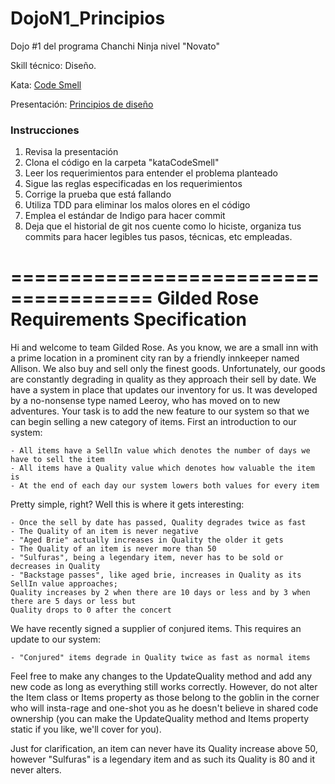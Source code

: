 # DojoN1_Principios
Dojo #1 del programa Chanchi Ninja nivel "Novato" 

Skill técnico: Diseño.  

Kata: [Code Smell](https://github.com/emilybache/GildedRose-Refactoring-Kata)

Presentación: [Principios de diseño](https://docs.google.com/a/dsindigo.com/presentation/d/1I4FvHsa8FXrNoqswoUk-6hduWaG5tT11aQG5gAFrqdg/edit?usp=sharing) 


### Instrucciones ###
1. Revisa la presentación
2. Clona el código en la carpeta "kataCodeSmell"
3. Leer los requerimientos para entender el problema planteado
4. Sigue las reglas especificadas en los requerimientos
5. Corrige la prueba que está fallando
6. Utiliza TDD para eliminar los malos olores en el código
7. Emplea el estándar de Indigo para hacer commit
8. Deja que el historial de git nos cuente como lo hiciste, organiza tus commits para hacer legibles tus pasos, técnicas, etc empleadas.

======================================
Gilded Rose Requirements Specification
======================================

Hi and welcome to team Gilded Rose. As you know, we are a small inn with a prime location in a
prominent city ran by a friendly innkeeper named Allison. We also buy and sell only the finest goods.
Unfortunately, our goods are constantly degrading in quality as they approach their sell by date. We
have a system in place that updates our inventory for us. It was developed by a no-nonsense type named
Leeroy, who has moved on to new adventures. Your task is to add the new feature to our system so that
we can begin selling a new category of items. First an introduction to our system:

	- All items have a SellIn value which denotes the number of days we have to sell the item
	- All items have a Quality value which denotes how valuable the item is
	- At the end of each day our system lowers both values for every item

Pretty simple, right? Well this is where it gets interesting:

	- Once the sell by date has passed, Quality degrades twice as fast
	- The Quality of an item is never negative
	- "Aged Brie" actually increases in Quality the older it gets
	- The Quality of an item is never more than 50
	- "Sulfuras", being a legendary item, never has to be sold or decreases in Quality
	- "Backstage passes", like aged brie, increases in Quality as its SellIn value approaches;
	Quality increases by 2 when there are 10 days or less and by 3 when there are 5 days or less but
	Quality drops to 0 after the concert

We have recently signed a supplier of conjured items. This requires an update to our system:

	- "Conjured" items degrade in Quality twice as fast as normal items

Feel free to make any changes to the UpdateQuality method and add any new code as long as everything
still works correctly. However, do not alter the Item class or Items property as those belong to the
goblin in the corner who will insta-rage and one-shot you as he doesn't believe in shared code
ownership (you can make the UpdateQuality method and Items property static if you like, we'll cover
for you).

Just for clarification, an item can never have its Quality increase above 50, however "Sulfuras" is a
legendary item and as such its Quality is 80 and it never alters.

